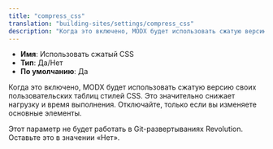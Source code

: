 ```yaml
---
title: "compress_css"
translation: "building-sites/settings/compress_css"
description: "Когда это включено, MODX будет использовать сжатую версию своих пользовательских таблиц стилей CSS"
---
```


-   **Имя**: Использовать сжатый CSS
-   **Тип**: Да/Нет
-   **По умолчанию**: Да

Когда это включено, MODX будет использовать сжатую версию своих пользовательских таблиц стилей CSS. Это значительно снижает нагрузку и время выполнения. Отключайте, только если вы изменяете основные элементы.

Этот параметр не будет работать в Git-развертываниях Revolution. Оставьте это в значении «Нет».
